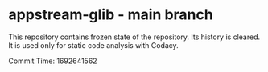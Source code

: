 # appstream-glib - main branch

This repository contains frozen state of the repository.
Its history is cleared. It is used only for static code
analysis with Codacy.

Commit Time: 1692641562